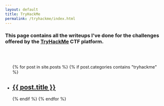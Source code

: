 ```yaml
---
layout: default
title: TryHackMe
permalink: /tryhackme/index.html
---
```


### This page contains all the writeups I've done for the challenges offered by the [TryHackMe](https://tryhackme.com) CTF platform. ###
<br>
<br>
<ul>
  {% for post in site.posts %}
    {% if post.categories contains "tryhackme" %}
        <li>
            <h2><a href="{{ post.url }}">{{ post.title }}</a></h2>
        </li>
    {% endif %}
  {% endfor %}
</ul>
